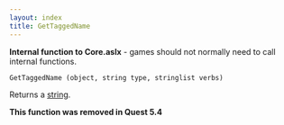 ```yaml
---
layout: index
title: GetTaggedName
---
```


<b>Internal function to Core.aslx</b> - games should not normally need to call internal functions.

    GetTaggedName (object, string type, stringlist verbs)

Returns a [string](../../../types/string.html).

**This function was removed in Quest 5.4**
